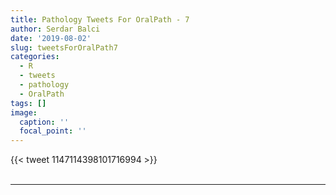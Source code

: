 ```yaml
---
title: Pathology Tweets For OralPath - 7
author: Serdar Balci
date: '2019-08-02'
slug: tweetsForOralPath7
categories:
  - R
  - tweets
  - pathology
  - OralPath
tags: []
image:
  caption: ''
  focal_point: ''
---
```



{{< tweet 1147114398101716994 >}}
<br>
<br>
<hr>
